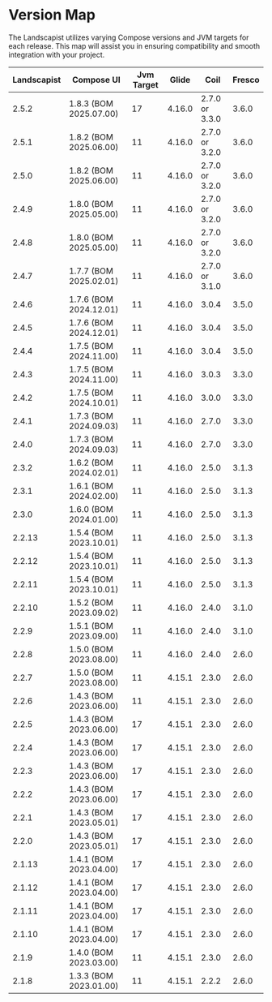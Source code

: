 # Version Map

The Landscapist utilizes varying Compose versions and JVM targets for each release. This map will assist you in ensuring compatibility and smooth integration with your project.


| Landscapist | Compose UI             | Jvm Target | Glide  | Coil           | Fresco |
|-------------|------------------------|------------|--------|----------------|--------|
| 2.5.2       | 1.8.3 (BOM 2025.07.00) | 17         | 4.16.0 | 2.7.0 or 3.3.0 | 3.6.0  |
| 2.5.1       | 1.8.2 (BOM 2025.06.00) | 11         | 4.16.0 | 2.7.0 or 3.2.0 | 3.6.0  |
| 2.5.0       | 1.8.2 (BOM 2025.06.00) | 11         | 4.16.0 | 2.7.0 or 3.2.0 | 3.6.0  |
| 2.4.9       | 1.8.0 (BOM 2025.05.00) | 11         | 4.16.0 | 2.7.0 or 3.2.0 | 3.6.0  |
| 2.4.8       | 1.8.0 (BOM 2025.05.00) | 11         | 4.16.0 | 2.7.0 or 3.2.0 | 3.6.0  |
| 2.4.7       | 1.7.7 (BOM 2025.02.01) | 11         | 4.16.0 | 2.7.0 or 3.1.0 | 3.6.0  |
| 2.4.6       | 1.7.6 (BOM 2024.12.01) | 11         | 4.16.0 | 3.0.4          | 3.5.0  |
| 2.4.5       | 1.7.6 (BOM 2024.12.01) | 11         | 4.16.0 | 3.0.4          | 3.5.0  |
| 2.4.4       | 1.7.5 (BOM 2024.11.00) | 11         | 4.16.0 | 3.0.4          | 3.5.0  |
| 2.4.3       | 1.7.5 (BOM 2024.11.00) | 11         | 4.16.0 | 3.0.3          | 3.3.0  |
| 2.4.2       | 1.7.5 (BOM 2024.10.01) | 11         | 4.16.0 | 3.0.0          | 3.3.0  |
| 2.4.1       | 1.7.3 (BOM 2024.09.03) | 11         | 4.16.0 | 2.7.0          | 3.3.0  |
| 2.4.0       | 1.7.3 (BOM 2024.09.03) | 11         | 4.16.0 | 2.7.0          | 3.3.0  |
| 2.3.2       | 1.6.2 (BOM 2024.02.01) | 11         | 4.16.0 | 2.5.0          | 3.1.3  |
| 2.3.1       | 1.6.1 (BOM 2024.02.00) | 11         | 4.16.0 | 2.5.0          | 3.1.3  |
| 2.3.0       | 1.6.0 (BOM 2024.01.00) | 11         | 4.16.0 | 2.5.0          | 3.1.3  |
| 2.2.13      | 1.5.4 (BOM 2023.10.01) | 11         | 4.16.0 | 2.5.0          | 3.1.3  |
| 2.2.12      | 1.5.4 (BOM 2023.10.01) | 11         | 4.16.0 | 2.5.0          | 3.1.3  |
| 2.2.11      | 1.5.4 (BOM 2023.10.01) | 11         | 4.16.0 | 2.5.0          | 3.1.3  |
| 2.2.10      | 1.5.2 (BOM 2023.09.02) | 11         | 4.16.0 | 2.4.0          | 3.1.0  |
| 2.2.9       | 1.5.1 (BOM 2023.09.00) | 11         | 4.16.0 | 2.4.0          | 3.1.0  |
| 2.2.8       | 1.5.0 (BOM 2023.08.00) | 11         | 4.16.0 | 2.4.0          | 2.6.0  |
| 2.2.7       | 1.5.0 (BOM 2023.08.00) | 11         | 4.15.1 | 2.3.0          | 2.6.0  |
| 2.2.6       | 1.4.3 (BOM 2023.06.00) | 11         | 4.15.1 | 2.3.0          | 2.6.0  |
| 2.2.5       | 1.4.3 (BOM 2023.06.00) | 17         | 4.15.1 | 2.3.0          | 2.6.0  |
| 2.2.4       | 1.4.3 (BOM 2023.06.00) | 17         | 4.15.1 | 2.3.0          | 2.6.0  |
| 2.2.3       | 1.4.3 (BOM 2023.06.00) | 17         | 4.15.1 | 2.3.0          | 2.6.0  |
| 2.2.2       | 1.4.3 (BOM 2023.06.00) | 17         | 4.15.1 | 2.3.0          | 2.6.0  |
| 2.2.1       | 1.4.3 (BOM 2023.05.01) | 17         | 4.15.1 | 2.3.0          | 2.6.0  |
| 2.2.0       | 1.4.3 (BOM 2023.05.01) | 17         | 4.15.1 | 2.3.0          | 2.6.0  |
| 2.1.13      | 1.4.1 (BOM 2023.04.00) | 17         | 4.15.1 | 2.3.0          | 2.6.0  |
| 2.1.12      | 1.4.1 (BOM 2023.04.00) | 17         | 4.15.1 | 2.3.0          | 2.6.0  |
| 2.1.11      | 1.4.1 (BOM 2023.04.00) | 17         | 4.15.1 | 2.3.0          | 2.6.0  |
| 2.1.10      | 1.4.1 (BOM 2023.04.00) | 17         | 4.15.1 | 2.3.0          | 2.6.0  |
| 2.1.9       | 1.4.0 (BOM 2023.03.00) | 11         | 4.15.1 | 2.3.0          | 2.6.0  |
| 2.1.8       | 1.3.3 (BOM 2023.01.00) | 11         | 4.15.1 | 2.2.2          | 2.6.0  |